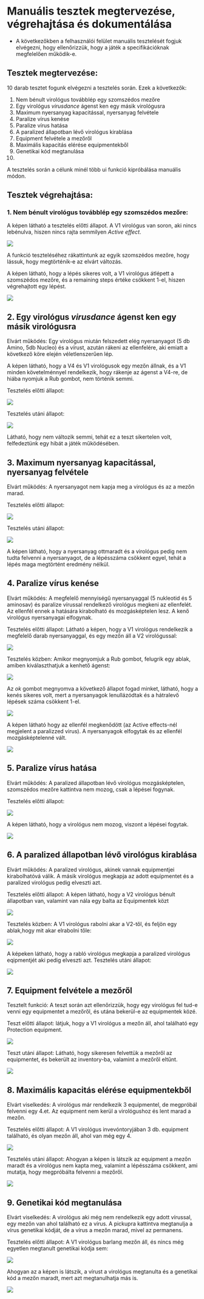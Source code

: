 # Manuális tesztek megtervezése, végrehajtása és dokumentálása

* A következőkben a felhasználói felület manuális tesztelését fogjuk elvégezni, hogy ellenőrizzük, hogy a játék a specifikációknak megfelelően működik-e.

## Tesztek megtervezése:

10 darab tesztet fogunk elvégezni a tesztelés során. Ezek a következők:

1. Nem bénult virológus továbblép egy szomszédos mezőre
2. Egy virológus *virusdance* ágenst ken egy másik virológusra
3. Maximum nyersanyag kapacitással, nyersanyag felvétele
4. Paralize vírus kenése
5. Paralize vírus hatása
6. A paralized állapotban lévő virológus kirablása
7. Equipment felvétele a mezőről
8. Maximális kapacitás elérése equipmentekből
9. Genetikai kód megtanulása
10.

A tesztelés során a célunk minél több ui funkció kipróbálása manuális módon.

## Tesztek végrehajtása:

### 1.  Nem bénult virológus továbblép egy szomszédos mezőre:

A képen látható a tesztelés előtti állapot. A V1 virológus van soron, aki nincs lebénulva, hiszen nincs rajta semmilyen *Active effect*.

![](manualis_teszteles_imgs/1_before.png)

A funkció teszteléséhez rákattintunk az egyik szomszédos mezőre, hogy lássuk, hogy megtörténik-e az elvárt változás.

A képen látható, hogy a lépés sikeres volt, a V1 virológus átlépett a szomszédos mezőre, és a remaining steps értéke csökkent 1-el, hiszen végrehajtott egy lépést.

![](manualis_teszteles_imgs/1_after.png)

## 2. Egy virológus *virusdance* ágenst ken egy másik virológusra

Elvárt működés: Egy virológus miután felszedett elég nyersanyagot (5 db Amino, 5db Nucleo) és a vírust, azután rákeni az ellenfelére, aki emiatt a következő köre elején véletlenszerűen lép.

A képen látható, hogy a V4 és V1 virológusok egy mezőn állnak, és a V1 minden követelménnyel rendelkezik, hogy rákenje az ágenst a V4-re, de hiába nyomjuk a Rub gombot, nem történik semmi. 

Tesztelés előtti állapot:

![](manualis_teszteles_imgs/2_before.png)

Tesztelés utáni állapot:

![](manualis_teszteles_imgs/2_after.png)

Látható, hogy nem változik semmi, tehát ez a teszt sikertelen volt, felfedeztünk egy hibát a játék működésében.

## 3. Maximum nyersanyag kapacitással, nyersanyag felvétele

Elvárt működés: A nyersanyagot nem kapja meg a virológus és az a mezőn marad.

Tesztelés előtti állapot:

![](manualis_teszteles_imgs/3_before.png)

Tesztelés utáni állapot:

![](manualis_teszteles_imgs/3_after.png)

A képen látható, hogy a nyersanyag ottmaradt és a virológus pedig nem tudta felvenni a nyersanyagot, de a lépésszáma csökkent egyel, tehát a lépés maga megtörtént eredmény nélkül.

## 4. Paralize vírus kenése

Elvárt működés: A megfelelő mennyiségű nyersanyaggal (5 nukleotid és 5 aminosav) és paralize vírussal rendelkező virológus megkeni az ellenfelét. Az ellenfél ennek a hatására kirabolható és mozgásképtelen lesz. A kenő virológus nyersanyagai elfogynak.

Tesztelés előtti állapot: Látható a képen, hogy a V1 virológus rendelkezik a megfelelő darab nyersanyaggal, és egy mezőn áll a V2 virológussal:

![](manualis_teszteles_imgs/4_before.png)

Tesztelés közben: Amikor megnyomjuk a Rub gombot, felugrik egy ablak, amiben kiválaszthatjuk a kenhető ágenst:

![](manualis_teszteles_imgs/4_during.png)

Az *ok* gombot megnyomva a következő állapot fogad minket, látható, hogy a kenés sikeres volt, mert a nyersanyagok lenullázódtak és a hátralevő lépések száma csökkent 1-el.

![](manualis_teszteles_imgs/4_during_1.png)

A képen látható hogy az ellenfél megkenődött (az Active effects-nél megjelent a paralizzed virus). A nyersanyagok elfogytak és az ellenfél mozgásképtelenné vált.

![](manualis_teszteles_imgs/4_during_2.png)

## 5. Paralize vírus hatása

Elvárt működés: A paralized állapotban lévő virológus mozgásképtelen, szomszédos mezőre kattintva nem mozog, csak a lépései fogynak.

Tesztelés előtti állapot:

![](manualis_teszteles_imgs/5_before.png)

A képen látható, hogy a virológus nem mozog, viszont a lépései fogytak.

![](manualis_teszteles_imgs/5_after.png)

## 6. A paralized állapotban lévő virológus kirablása

Elvárt működés: A paralized virológus, akinek vannak equipmentjei kirabolhatóvá válik. A másik virológus megkapja az adott equipmentet és a paralized virológus pedig elveszti azt.

Tesztelés előtti állapot: A képen látható, hogy a V2 virológus bénult állapotban van, valamint van nála egy balta az Equipmentek közt

![](manualis_teszteles_imgs/6_before.png)

Tesztelés közben: A V1 virológus rabolni akar a V2-től, és feljön egy ablak,hogy mit akar elrabolni tőle:

![](manualis_teszteles_imgs/6_during.png)

A képeken látható, hogy a rabló virológus megkapja a paralized virológus eqipmentjét aki pedig elveszti azt. Tesztelés utáni állapot:

![](manualis_teszteles_imgs/6_after.png)

## 7. Equipment felvétele a mezőről

Tesztelt funkció: A teszt során azt ellenőrizzük, hogy egy virológus fel tud-e venni egy equipmentet a mezőről, és utána bekerül-e az equipmentek közé.

Teszt előtti állapot: látjuk, hogy a V1 virológus a mezőn áll, ahol található egy Protection equipment. 

![](manualis_teszteles_imgs/7_before.png)

Teszt utáni állapot: Látható, hogy sikeresen felvettük a mezőről az equipmentet, és bekerült az inventory-ba, valamint a mezőről eltűnt.

![](manualis_teszteles_imgs/7_after.png)

## 8. Maximális kapacitás elérése equipmentekből

Elvárt viselkedés: A virológus már rendelkezik 3 equipmentel, de megpróbál felvenni egy 4.et. Az equipment nem kerül a virológushoz és lent marad a mezőn.

Tesztelés előtti állapot: A V1 virológus invevóntoryjában 3 db. equipment található, és olyan mezőn áll, ahol van még egy 4.

![](manualis_teszteles_imgs/8_before.png)

Tesztelés utáni állapot: Ahogyan a képen is látszik az equipment a mezőn maradt és a virológus nem kapta meg, valamint a lépésszáma csökkent, ami mutatja, hogy megpróbálta felvenni a mezőről.


![](manualis_teszteles_imgs/8_after.png)

## 9. Genetikai kód megtanulása

Elvárt viselkedés: A virológus aki még nem rendelkezik egy adott vírussal, egy mezőn van ahol található ez a vírus. A pickupra kattintva megtanulja a vírus genetikai kódját, de a vírus a mezőn marad, mivel az permanens.

Tesztelés előtti állapot: A V1 virológus barlang mezőn áll, és nincs még egyetlen megtanult genetikai kódja sem:

![](manualis_teszteles_imgs/9_before.png)

Ahogyan az a képen is látszik, a vírust a virológus megtanulta és a genetikai kód a mezőn maradt, mert azt megtanulhatja más is.

![](manualis_teszteles_imgs/9_after.png)